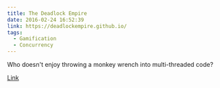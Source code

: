 ```yaml
---
title: The Deadlock Empire
date: 2016-02-24 16:52:39
link: https://deadlockempire.github.io/
tags:
  - Gamification
  - Concurrency
---
```

Who doesn't enjoy throwing a monkey wrench into multi-threaded code?

[Link](https://deadlockempire.github.io/)